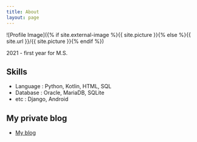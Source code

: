 ```yaml
---
title: About
layout: page
---
```

![Profile Image]({% if site.external-image %}{{ site.picture }}{% else %}{{ site.url }}/{{ site.picture }}{% endif %})

<p>2021 - first year for M.S. </p>



<h2>Skills</h2>

<ul class="skill-list">
	<li>Language : Python, Kotlin, HTML, SQL</li>
	<li>Database : Oracle, MariaDB, SQLite</li>
	<li>etc : Django, Android</li>
</ul>

<h2>My private blog</h2>

<ul>
	<li><a href="https://blog.naver.com/knh8772">My blog</a></li>
</ul>
